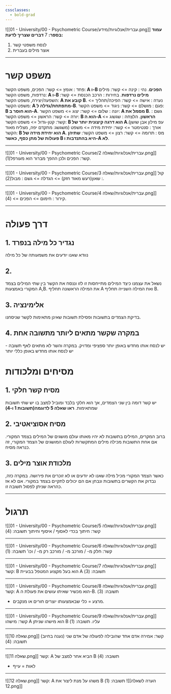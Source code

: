 ```yaml
---
cssclasses:
  - bold-grad
---
```

![[01 - University/00 - Psychometric Course/עברית/אנלוגיות/מידע.png]]
**עמוד בספר:** 7
**דברים שצריך לדעת:**
1. לנסח משפטי קשר
2. אוצר מילים בעברית
***
# משפט קשר
פחד : אומץ                   => קשר: הפכים, משפט הקשר: **A ו-B הפכים**.
נהי : קינה                     => קשר: מילים נרדפות, משפט הקשר: **A ו-B מילים נרדפות**.
בחירות : הרכב הכנסת => קשר: השפעה/יצירה, משפט הקשר:  **A קובע את B**.
נערה : אישה                => קשר: הפיכה/תהליך => משפט הקשר: **A מתפתחת/גדלה ל-B**.
פגם : מושלם               => קשר: ניגוד => משפט הקשר: **B הוא חוסר ב-A**.
יונה : שלום                  => קשר: יצוג => משפט הקשר: **A מסמל את B**.
גשם : יורה => קשר: הראשון => משפט הקשר: **B הוא ה-A הראשון**.
הלצחה : שגשוג => קשר: קטן-גדול => משפט הקשר: **B הוא דרגה קיצונית יותר של A**.(עפ מילון אבן שושן משגשג: מתקדם יפה, מצליח מאוד)
אורך : סנטימטר => קשר: יחידת מידה => משפט הקשר: **B הוא יחידת מידה של A**.
מס : תרומה => קשר: רצון => משפט הקשר: **שתיהן פעולות של מתן כסף, כאשר B היא בהתנדבות ו-A לא**.
***
![[01 - University/00 - Psychometric Course/עברית/אנלוגיות/שאלה 2.png]]
קשר: הפכים ולכן ההפך מברור הוא מעורפל(1).
***
![[01 - University/00 - Psychometric Course/עברית/אנלוגיות/שאלה 3.png]]
קול : שאון(רעש מאוד חזק) => הגדלה => גשם : מבול(2).
***
![[01 - University/00 - Psychometric Course/עברית/אנלוגיות/שאלה 4.png]]
קירור : חימום => הפכים => (4).
***
# דרך פעולה
## 1. נגדיר כל מילה בנפרד
נוודא שאנו יודעים את משמעותה של כל מילה

## 2.
נשאל את עצמנו כיצד המילים מתייחסות זו לזו וננסח את הקשר בין שתי המילים בצמד המקורי באמצעות A,B.
את המילה הראשונה תחליף A ואת המילה השנייה תחליף B.

## 3. אלימינציה
בדיקת הצמדים בתשובות ופסילת תשובות שאינן מתאימות לקשר שניסחנו.

## 4. במקרה שקשר מתאים ליותר מתשובה אחת
יש לנסח אותו מחדש באופן יותר ספציפי ומדויק.
במקרה והשר לא מתאים לאף תשובה - יש לנסח אותו מחדש באופן כללי יותר

# מסיחים ומלכודות
## 1. מסיח קשר חלקי
יש קשר דומה בין שני הצמדים, אך הוא חלקי בלבד ומוביל למצב בו יש שתי תשובות שמתאימות. **ראו שאלה 5 לדוגמה(תשובות 1 ו-4)**

## 2. מסיח אסוציאטיבי
ברוב המקרים, המילים בתשובות לא יהיו מאותו עולם מושגים של המילים בצמד המקורי.
אם אחת התשובות מכילה מילים המתקשרות לעולם המושגים של הצמד המקורי, זה כנראה מסיח.

## 3. מלכודת אוצר מילים
כאשר הצמד המקורי מכיל מילה שאנו לא יודעים או לא זוכרים את פירושה.
במקרה כזה, נבדוק את הקשרים בתשובות ונבחן אם הם יכולים לתקיים בצמד במקורי.
אם לא אז כהראה שניתן לפסול תשובה זו.
***
# תרגול
![[01 - University/00 - Psychometric Course/עברית/אנלוגיות/שאלה 5.png]]
קשר: חיתוך בכדי לאסוף / איסוף וחיתוך
תשובה: (4)
***
![[01 - University/00 - Psychometric Course/עברית/אנלוגיות/שאלה 6.png]]
קשר: חלק מ- / מורכב מ- / מורכב רק מ- / וכו’
תשובה: (1)
***
![[01 - University/00 - Psychometric Course/עברית/אנלוגיות/שאלה 7.png]]
קשר: B הוא בעל מקצוע המטפל בבעיית A
תשובה: (3)
***
![[01 - University/00 - Psychometric Course/עברית/אנלוגיות/שאלה 8.png]]
קשר: A הוא מכשיר שאיתו עושים את פעולת ה-B.
תשובה: (3)
* מרצע = כלי שבאמצעותו יוצרים חורים או מנקבים.
***
![[01 - University/00 - Psychometric Course/עברית/אנלוגיות/שאלה 9.png]]
קשר: מישהו A הוא מישהו שניתן B עליו.
תשובה: (1)
***
![[שאלה 10.png]]
קשר: אמירה אדם אחד שהובילה לפעולה של אדם שני (נענה בחיוב)
תשובה: (4)
***
![[שאלה 11.png]]
קשר: A הביא אחר למצב של B
תשובה: (4)
* לאות = עייף
***
![[שאלה 12.png]]
קשר: A משהו על מנת ליצור את B
תשובה: (1)
![[הערה לשאלה 12.png]]
